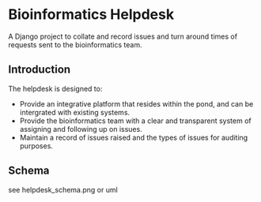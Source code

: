 # Bioinformatics Helpdesk
A Django project to collate and record issues and turn around times of requests sent to the bioinformatics team.

## Introduction
The helpdesk is designed to:
- Provide an integrative platform that resides within the pond, and can be intergrated with existing systems. 
- Provide the bioinformatics team with a clear and transparent system of assigning and following up on issues. 
- Maintain a record of issues raised and the types of issues for auditing purposes. 

## Schema
see helpdesk_schema.png or uml